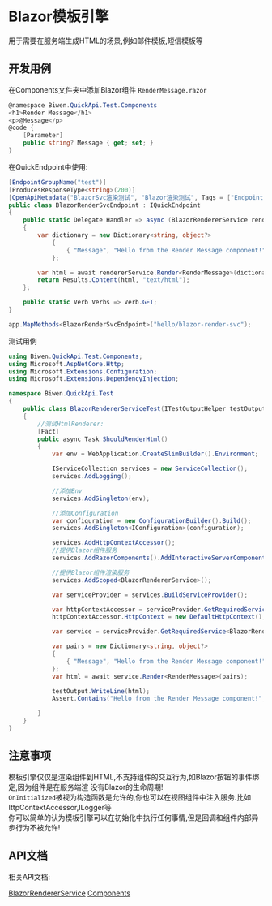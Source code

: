 ﻿Blazor模板引擎
=====================

用于需要在服务端生成HTML的场景,例如邮件模板,短信模板等


开发用例
---------------------

在Components文件夹中添加Blazor组件 `RenderMessage.razor`

```csharp
@namespace Biwen.QuickApi.Test.Components
<h1>Render Message</h1>
<p>@Message</p>
@code {
    [Parameter]
    public string? Message { get; set; }
}
```


在QuickEndpoint中使用:

```csharp
[EndpointGroupName("test")]
[ProducesResponseType<string>(200)]
[OpenApiMetadata("BlazorSvc渲染测试", "Blazor渲染测试", Tags = ["Endpoints"])]
public class BlazorRenderSvcEndpoint : IQuickEndpoint
{
    public static Delegate Handler => async (BlazorRendererService rendererService) =>
    {
        var dictionary = new Dictionary<string, object?>
            {
                { "Message", "Hello from the Render Message component!" }
            };

        var html = await rendererService.Render<RenderMessage>(dictionary);
        return Results.Content(html, "text/html");
    };

    public static Verb Verbs => Verb.GET;
}
```
```csharp
app.MapMethods<BlazorRenderSvcEndpoint>("hello/blazor-render-svc");
```

测试用例

```csharp
using Biwen.QuickApi.Test.Components;
using Microsoft.AspNetCore.Http;
using Microsoft.Extensions.Configuration;
using Microsoft.Extensions.DependencyInjection;

namespace Biwen.QuickApi.Test
{
    public class BlazorRendererServiceTest(ITestOutputHelper testOutput)
    {
        //测试HtmlRenderer:
        [Fact]
        public async Task ShouldRenderHtml()
        {
            var env = WebApplication.CreateSlimBuilder().Environment;

            IServiceCollection services = new ServiceCollection();
            services.AddLogging();

            //添加Env
            services.AddSingleton(env);

            //添加Configuration
            var configuration = new ConfigurationBuilder().Build();
            services.AddSingleton<IConfiguration>(configuration);

            services.AddHttpContextAccessor();
            //提供Blazor组件服务
            services.AddRazorComponents().AddInteractiveServerComponents();

            //提供Blazor组件渲染服务
            services.AddScoped<BlazorRendererService>();

            var serviceProvider = services.BuildServiceProvider();

            var httpContextAccessor = serviceProvider.GetRequiredService<IHttpContextAccessor>();
            httpContextAccessor.HttpContext = new DefaultHttpContext();

            var service = serviceProvider.GetRequiredService<BlazorRendererService>();

            var pairs = new Dictionary<string, object?>
            {
                { "Message", "Hello from the Render Message component!" }
            };
            var html = await service.Render<RenderMessage>(pairs);

            testOutput.WriteLine(html);
            Assert.Contains("Hello from the Render Message component!", html);

        }
    }
}
```

注意事项
---------------------

模板引擎仅仅是渲染组件到HTML,不支持组件的交互行为,如Blazor按钮的事件绑定,因为组件是在服务端渲 没有Blazor的生命周期!<br/>
`OnInitialized`被视为构造函数是允许的,你也可以在视图组件中注入服务.比如IttpContextAccessor,ILogger等<br/>
你可以简单的认为模板引擎可以在初始化中执行任何事情,但是回调和组件内部异步行为不被允许!



API文档
---------------------

相关API文档:

[BlazorRendererService](../api/Biwen.QuickApi.Http.BlazorRendererService.yml)
[Components](https://learn.microsoft.com/zh-cn/aspnet/core/blazor/components/?view=aspnetcore-9.0)